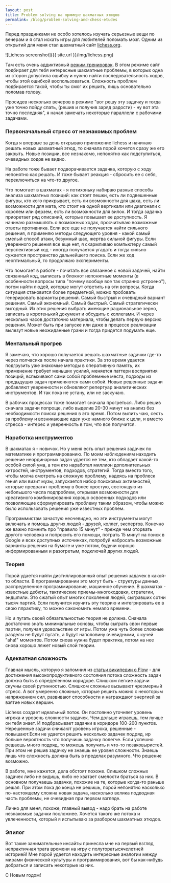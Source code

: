 ```yaml
---
layout: post
title: Problem solving на примере шахматных этюдов
permalink: /blog/problem-solving-and-chess-etudes
---
```


Перед праздниками не особо хотелось изучать серьезные вещи по вечерам и я стал искать игры для любителей поломать мозг. Одним из открытий для меня стал шахматный сайт [lichess.org](https://lichess.org).

![Lichess screenshot]({{ site.url }}/img/lichess.png)

Там есть очень аддиктивный [режим тренировок](https://en.lichess.org/training). В этом режиме сайт подбирает для тебя интересные шахматные проблемы, в которых одна из сторон допустила ошибку и нужно найти последовательность ходов, чтобы этой ошибкой воспользоваться. Сложность проблем подбирается такой, чтобы ты смог их решить, лишь основательно поломав голову.

Просидев несколько вечеров в режиме "вот решу эту задачку и тогда уже точно пойду спать, (решив и получив заряд радости) - ну вот эта точно последняя", я начал замечать некоторые параллели с рабочими задачами.
<!--more-->

### Первоначальный стресс от незнакомых проблем

Когда я впервые за день открываю приложение lichess и начинаю решать новых шахматный этюд, то сначала порой хочется сразу же его закрыть. Новые позиции, все незнакомо, непонятно как подступиться, очевидных ходов не видно.

На работе тоже бывает подворачивается задачка, которую с ходу непонятно как решать. И тоже бывает реакция - сбросить ее с себя, переключиться на что-то другое.

Что помогает в шахматах - я потихоньку набираю разные способы анализа шахматных позиций: как стоят пешки, есть ли подвешенные фигуры, кто кого прикрывает, есть ли возможности для шаха, есть ли возможности для мата, кто стоит на одной вертикали или диагонали с королем или ферзем, есть ли возможности для вилок. И тогда задачка приоретает ряд описаний, которые повышает ее доступность. Я начинаю размышлять о возможных ходах, просчитываю возможные ответы противника. Если все еще не получается найти сильного решения, я применяю методы следующего уровня - какой самый смелый способ атаки, безумный шах, жертва сильной фигуры. Если уверенного решения все еще нет, я скармливаю компьютеру самый перспективный ход - иногда получается угадать и тогда сильно сужается пространство дальнейшего поиска. Если же ход неоптимальный, то продолжаю эксперименты.

Что помогает в работе - почитать все связанное с новой задачей, найти связанный код, выписать в блокнот непонятные моменты (в особенности вопросы типа "почему вообще все так странно устроено"), потом найти людей, которые могут ответить на эти вопросы. Когда ситуация становится более предметной, можно пробовать генерировать варианты решений. Самый быстрый и очевидный вариант решения. Самый экономный. Самый быстрый. Самый стратегически выгодный. Из этих решения выбрать имеющие рациональное зерно, записать в коротенький документ и обсудить с коллегами. И через несколько часов достаточно материала, чтобы делать первую версию решения. Может быть при запуске или даже в процессе реализации вылезут новые неожиданные грани и тогда придется подумать еще.

### Ментальный прогрев

Я замечаю, что хорошо получается решать шахматные задачки где-то через полчасика после начала практики. За это время удается подгрузить уже знакомые методы в оперативную память, их применение требует меньших усилий, меняется паттерн восприятия позиций, вспыхивают сами собой проблемные места, подходы из предыдущих задач применяются сами собой. Новые решенные задачи добавляют уверенности и обновляют репертуар аналитических инструментов. И так пока не устану, или не заскучаю.

В рабочих процессах тоже помогает сначала прогреться. Либо решив сначала задачи попроще, либо выделив 20-30 минут на анализ без необходимости поиска решения в это время. Потом выпить чаю, сесть за проблему и возникающие идеи уже намного ближе к цели, и вместо стресса - интерес и уверенность в том, что все получится.

### Наработка инструментов

В шахматах я - новичок. Но у меня есть опыт решения задачек по математике и программированию. По моим наблюдениям находить решение неординарных задач удается не тем, кто обладает какой-то особой силой ума, а тем кто наработал миллион дополнительных хитростей, инструментов, подходов, стратегий. Тогда вместо того, чтобы молча смотреть на сложную проблему, надеясь на проблеск гения или визит музы, запускается набор поисковых активностей, которые превратят проблему в более простую, состоящую из небольшого числа подпроблем, открывая возможности для креативного комбинирования хорошо освоенных подходов или позволяющие сформулировать проблему таким образом, чтобы можно было использовать решения уже известных проблем.

Программистам зачастую неочевидно, но эти инструменты могут включать и помощь других людей - друзей, коллег, экспертов. Конечно же важно помнить про "правило 15 минут" - прежде чем оторвать другого человека и попросить его помощи, потрать 15 минут на поиск в Google и всех доступных источинках, попробуй набросать возможные варианты решения на бумаге и уже потом, будучи хорошо информированным и разогретым, подключай других людей.

### Теория

Порой удается найти дистиллированный опыт решения задачек в какой-то области. В программировании это могут быть - структуры данных, распределенное программирование, машинное обучение. В шахматах - известные дебюты, тактические приемы-многоходовки, стратегии, эндшпили. Это сжатый опыт многих поколения людей, сыгравших сотни тысяч партий. Если получится изучить эту теорию и интегрировать ее в свою плрактику, то можно сэкономить немало времени.

Но и пугать своей обязательностью теория не должна. Сначала достаточно знать минимальные основы, чтобы сыграть свои первые партии, получая удовольствие от игры. Потом уже чуть более сложные разделы не будут пугать, а будут наполовину очевидными, с кучей "aha!" моментов. Потом снова нужна будет практика, потом на нее снова хорошо ляжет новый слой теории.

### Адекватная сложность

Главная мысль, которую я запомнил из [статьи википедии о Flow](https://en.wikipedia.org/wiki/Flow_(psychology)) - для достижения высокопродуктивного состояния потока сложность задач должна быть в определенном коридоре. Слишком легкие задачи скучны своей рутинностью. Слишком сложные вызывают чрезмерный стресс. А вот умеренно сложные, которые решить можно с некоторым напряжением сил, развивают способности и награждают энергией за взятие новых вершин.

Lichess создает идеальный поток. Он постоянно уточняет уровень игрока и уровень сложности задачек. Чем дольше играешь, тем лучше он тебя знает. И подбрасывает задачки в коридоре 100-200 пунктов. Нерешенные задачи снижают уровень игрока, решенные - повышают.Если не удается решить несколько задачек подряд, ир больше вероятность что получишь задачку полегче. Если успешно решаешь много подряд, то можешь получить и что-то позаковыристей. При этом не решив задачку не знаешь ее уровня сложности. Знаешь лишь что сложность должна быть в пределах разумного. Что решение возможно.

В работе, мне кажется, дела обстоят похоже. Слишком сложных задачек либо не видишь, либо не хватает смелости браться за них. В основном получаешь задачки, похожие на те, которые когда-то раньше решал. При этом пока до конца не решишь, порой непонятно насколько по-настоящему сложна новая задача, насколько велика подводная часть проблемы, не очевидная при первом взгляде.

Лично для меня, похоже, главный вывод - надо брать на работе незнакомые задачки посложнее. Хочется такого же потока и увлеченности, который я испытываю за разбором шахматных этюдов.

### Эпилог

Вот такие занимательные инсайты принесла мне на первый взгляд непрактичная трата времени на игру с полуторатысячелетней историей! Мне порой удается находить интересные аналогии между мирами физической культуры и программирования, вот бы как-нибудь добраться и записать некоторые из них.

С Новым годом!